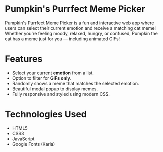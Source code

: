 # Pumpkin's Purrfect Meme Picker 

Pumpkin's Purrfect Meme Picker is a fun and interactive web app where users can select their current emotion and receive a matching cat meme! Whether you're feeling moody, relaxed, hungry, or confused, Pumpkin the cat has a meme just for you — including animated GIFs!

# Features

- Select your current **emotion** from a list.
- Option to filter for **GIFs only**.
- Randomly shows a meme that matches the selected emotion.
- Beautiful modal popup to display memes.
- Fully responsive and styled using modern CSS.

# Technologies Used

- HTML5
- CSS3
- JavaScript
- Google Fonts (Karla)